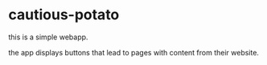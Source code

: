 # cautious-potato
this is a simple webapp.

the app displays buttons that lead to pages with content from their website.
